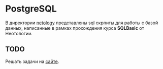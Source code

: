 # PostgreSQL
В директории [netology](netology) представлены sql скрпиты для работы с базой данных, написанные  в рамках прохождения курса **SQLBasic** от Неотологии.
## TODO
Решать задачи на [сайте](https://www.sql-ex.ru/?Lang=0).
